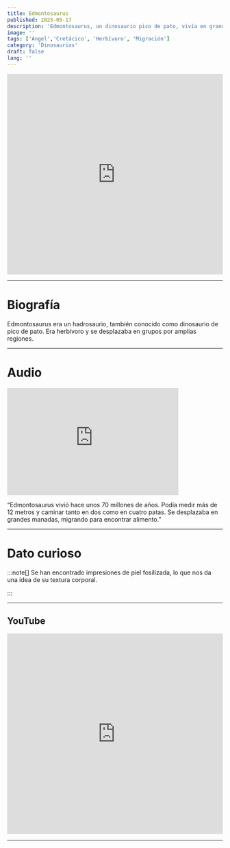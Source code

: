 ```yaml
---
title: Edmontosaurus
published: 2025-05-17
description: 'Edmontosaurus, un dinosaurio pico de pato, vivía en grandes manadas y migraba en busca de alimento.'
image: ''
tags: ['Angel','Cretácico', 'Herbívoro', 'Migración']
category: 'Dinosaurios'
draft: false 
lang: ''
---
```

<iframe width="100%" height="468" src="https://drive.google.com/file/d/1uW8xDm8uP3Q1v3ZKFWymHVv0tEs8dth7/preview" frameborder="0" allowfullscreen></iframe>

---

# Biografía
Edmontosaurus era un hadrosaurio, también conocido como dinosaurio de pico de pato. Era herbívoro y se desplazaba en grupos por amplias regiones.

---
# Audio

<iframe width="400" height="250" src="https://drive.google.com/file/d/1ZoiA3C8NWchIKplH7dna0S4bB_fyzBhq/preview" frameborder="0" allowfullscreen></iframe>

“Edmontosaurus vivió hace unos 70 millones de años. Podía medir más de 12 metros y caminar tanto en dos como en cuatro patas. Se desplazaba en grandes manadas, migrando para encontrar alimento.”

---

# Dato curioso
:::note[]
Se han encontrado impresiones de piel fosilizada, lo que nos da una idea de su textura corporal.

:::

---
## YouTube

<iframe width="100%" height="468" src="https://www.youtube.com/embed/Ib4ghDbtlBc?si=hNmn0hQD46z-39ho" title="YouTube video player" frameborder="0" allow="accelerometer; autoplay; clipboard-write; encrypted-media; gyroscope; picture-in-picture; web-share" allowfullscreen></iframe>

---